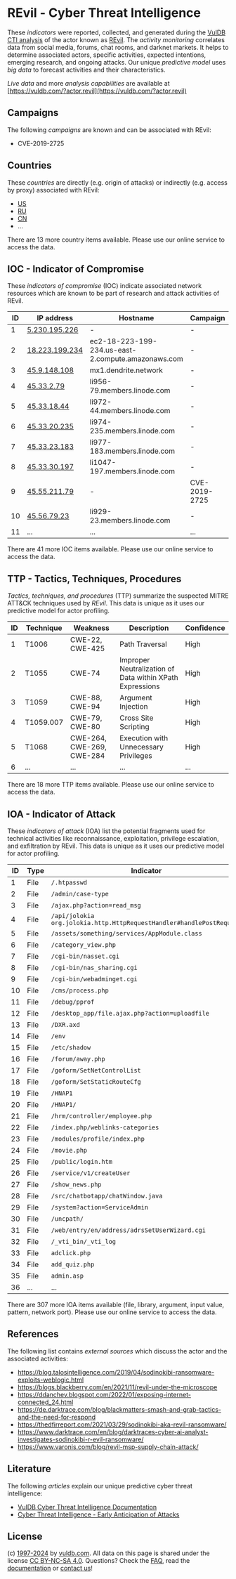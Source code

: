 # REvil - Cyber Threat Intelligence

These _indicators_ were reported, collected, and generated during the [VulDB CTI analysis](https://vuldb.com/?kb.cti) of the actor known as [REvil](https://vuldb.com/?actor.revil). The _activity monitoring_ correlates data from social media, forums, chat rooms, and darknet markets. It helps to determine associated actors, specific activities, expected intentions, emerging research, and ongoing attacks. Our unique _predictive model_ uses _big data_ to forecast activities and their characteristics.

_Live data_ and more _analysis capabilities_ are available at [https://vuldb.com/?actor.revil](https://vuldb.com/?actor.revil)

## Campaigns

The following _campaigns_ are known and can be associated with REvil:

* CVE-2019-2725

## Countries

These _countries_ are directly (e.g. origin of attacks) or indirectly (e.g. access by proxy) associated with REvil:

* [US](https://vuldb.com/?country.us)
* [RU](https://vuldb.com/?country.ru)
* [CN](https://vuldb.com/?country.cn)
* ...

There are 13 more country items available. Please use our online service to access the data.

## IOC - Indicator of Compromise

These _indicators of compromise_ (IOC) indicate associated network resources which are known to be part of research and attack activities of REvil.

ID | IP address | Hostname | Campaign | Confidence
-- | ---------- | -------- | -------- | ----------
1 | [5.230.195.226](https://vuldb.com/?ip.5.230.195.226) | - | - | High
2 | [18.223.199.234](https://vuldb.com/?ip.18.223.199.234) | ec2-18-223-199-234.us-east-2.compute.amazonaws.com | - | Medium
3 | [45.9.148.108](https://vuldb.com/?ip.45.9.148.108) | mx1.dendrite.network | - | High
4 | [45.33.2.79](https://vuldb.com/?ip.45.33.2.79) | li956-79.members.linode.com | - | High
5 | [45.33.18.44](https://vuldb.com/?ip.45.33.18.44) | li972-44.members.linode.com | - | High
6 | [45.33.20.235](https://vuldb.com/?ip.45.33.20.235) | li974-235.members.linode.com | - | High
7 | [45.33.23.183](https://vuldb.com/?ip.45.33.23.183) | li977-183.members.linode.com | - | High
8 | [45.33.30.197](https://vuldb.com/?ip.45.33.30.197) | li1047-197.members.linode.com | - | High
9 | [45.55.211.79](https://vuldb.com/?ip.45.55.211.79) | - | CVE-2019-2725 | High
10 | [45.56.79.23](https://vuldb.com/?ip.45.56.79.23) | li929-23.members.linode.com | - | High
11 | ... | ... | ... | ...

There are 41 more IOC items available. Please use our online service to access the data.

## TTP - Tactics, Techniques, Procedures

_Tactics, techniques, and procedures_ (TTP) summarize the suspected MITRE ATT&CK techniques used by _REvil_. This data is unique as it uses our predictive model for actor profiling.

ID | Technique | Weakness | Description | Confidence
-- | --------- | -------- | ----------- | ----------
1 | T1006 | CWE-22, CWE-425 | Path Traversal | High
2 | T1055 | CWE-74 | Improper Neutralization of Data within XPath Expressions | High
3 | T1059 | CWE-88, CWE-94 | Argument Injection | High
4 | T1059.007 | CWE-79, CWE-80 | Cross Site Scripting | High
5 | T1068 | CWE-264, CWE-269, CWE-284 | Execution with Unnecessary Privileges | High
6 | ... | ... | ... | ...

There are 18 more TTP items available. Please use our online service to access the data.

## IOA - Indicator of Attack

These _indicators of attack_ (IOA) list the potential fragments used for technical activities like reconnaissance, exploitation, privilege escalation, and exfiltration by REvil. This data is unique as it uses our predictive model for actor profiling.

ID | Type | Indicator | Confidence
-- | ---- | --------- | ----------
1 | File | `/.htpasswd` | Medium
2 | File | `/admin/case-type` | High
3 | File | `/ajax.php?action=read_msg` | High
4 | File | `/api/jolokia org.jolokia.http.HttpRequestHandler#handlePostRequest` | High
5 | File | `/assets/something/services/AppModule.class` | High
6 | File | `/category_view.php` | High
7 | File | `/cgi-bin/nasset.cgi` | High
8 | File | `/cgi-bin/nas_sharing.cgi` | High
9 | File | `/cgi-bin/webadminget.cgi` | High
10 | File | `/cms/process.php` | High
11 | File | `/debug/pprof` | Medium
12 | File | `/desktop_app/file.ajax.php?action=uploadfile` | High
13 | File | `/DXR.axd` | Medium
14 | File | `/env` | Low
15 | File | `/etc/shadow` | Medium
16 | File | `/forum/away.php` | High
17 | File | `/goform/SetNetControlList` | High
18 | File | `/goform/SetStaticRouteCfg` | High
19 | File | `/HNAP1` | Low
20 | File | `/HNAP1/` | Low
21 | File | `/hrm/controller/employee.php` | High
22 | File | `/index.php/weblinks-categories` | High
23 | File | `/modules/profile/index.php` | High
24 | File | `/movie.php` | Medium
25 | File | `/public/login.htm` | High
26 | File | `/service/v1/createUser` | High
27 | File | `/show_news.php` | High
28 | File | `/src/chatbotapp/chatWindow.java` | High
29 | File | `/system?action=ServiceAdmin` | High
30 | File | `/uncpath/` | Medium
31 | File | `/web/entry/en/address/adrsSetUserWizard.cgi` | High
32 | File | `/_vti_bin/_vti_log` | High
33 | File | `adclick.php` | Medium
34 | File | `add_quiz.php` | Medium
35 | File | `admin.asp` | Medium
36 | ... | ... | ...

There are 307 more IOA items available (file, library, argument, input value, pattern, network port). Please use our online service to access the data.

## References

The following list contains _external sources_ which discuss the actor and the associated activities:

* https://blog.talosintelligence.com/2019/04/sodinokibi-ransomware-exploits-weblogic.html
* https://blogs.blackberry.com/en/2021/11/revil-under-the-microscope
* https://ddanchev.blogspot.com/2022/01/exposing-internet-connected_24.html
* https://de.darktrace.com/blog/blackmatters-smash-and-grab-tactics-and-the-need-for-respond
* https://thedfirreport.com/2021/03/29/sodinokibi-aka-revil-ransomware/
* https://www.darktrace.com/en/blog/darktraces-cyber-ai-analyst-investigates-sodinokibi-r-evil-ransomware/
* https://www.varonis.com/blog/revil-msp-supply-chain-attack/

## Literature

The following _articles_ explain our unique predictive cyber threat intelligence:

* [VulDB Cyber Threat Intelligence Documentation](https://vuldb.com/?kb.cti)
* [Cyber Threat Intelligence - Early Anticipation of Attacks](https://www.scip.ch/en/?labs.20201022)

## License

(c) [1997-2024](https://vuldb.com/?kb.changelog) by [vuldb.com](https://vuldb.com/?kb.about). All data on this page is shared under the license [CC BY-NC-SA 4.0](https://creativecommons.org/licenses/by-nc-sa/4.0/). Questions? Check the [FAQ](https://vuldb.com/?kb.faq), read the [documentation](https://vuldb.com/?kb) or [contact us](https://vuldb.com/?contact)!
